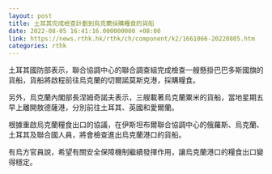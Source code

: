 ```yaml
---
layout: post
title: 土耳其完成檢查計劃到烏克蘭採購糧食的貨船
date: 2022-08-05 16:41:16.000000000 +08:00
link: https://news.rthk.hk/rthk/ch/component/k2/1661066-20220805.htm
categories: rthk
---
```


土耳其國防部表示，聯合協調中心的聯合調查組完成檢查一艘懸掛巴巴多斯國旗的貨船，貨船將啟程前往烏克蘭的切爾諾莫斯克港，採購糧食。

另外，烏克蘭內閣部長涅姆奇諾夫表示，三艘載著烏克蘭粟米的貨船，當地星期五早上離開敖德薩港，分別前往土耳其、英國和愛爾蘭。

根據重啟烏克蘭糧食出口的協議，在伊斯坦布爾聯合協調中心的俄羅斯、烏克蘭、土耳其及聯合國人員，將會檢查進出烏克蘭港口的貨船。

有烏方官員說，希望有關安全保障機制繼續發揮作用，讓烏克蘭港口的糧食出口變得穩定。
